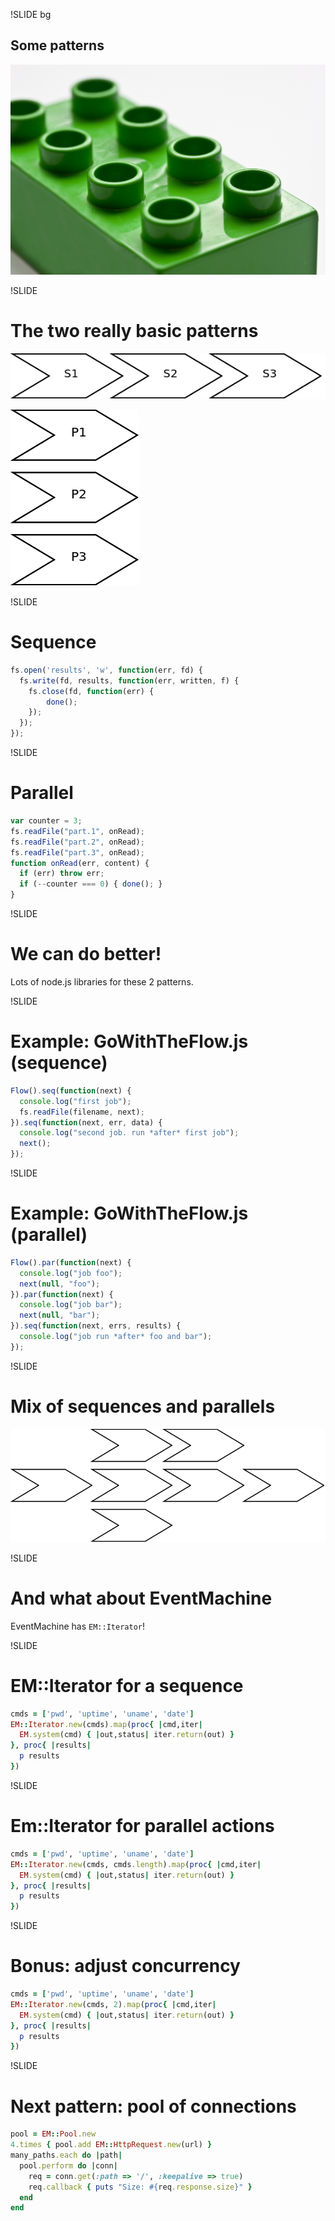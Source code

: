 !SLIDE bg
## Some patterns ##
![Patterns](patterns.jpg)

!SLIDE
# The two really basic patterns #

![Sequence](sequence.png)

![Parallel](parallel.png)

!SLIDE
# Sequence #

```js
fs.open('results', 'w', function(err, fd) {
  fs.write(fd, results, function(err, written, f) {
    fs.close(fd, function(err) {
        done();
    });
  });
});
```

!SLIDE
# Parallel #

```js
var counter = 3;
fs.readFile("part.1", onRead);
fs.readFile("part.2", onRead);
fs.readFile("part.3", onRead);
function onRead(err, content) {
  if (err) throw err;
  if (--counter === 0) { done(); }
}
```

!SLIDE
# We can do better! #

Lots of node.js libraries for these 2 patterns.

!SLIDE
# Example: GoWithTheFlow.js (sequence) #

```js
Flow().seq(function(next) {
  console.log("first job");
  fs.readFile(filename, next);
}).seq(function(next, err, data) {
  console.log("second job. run *after* first job");
  next();
});
```

!SLIDE
# Example: GoWithTheFlow.js (parallel) #

```js
Flow().par(function(next) {
  console.log("job foo");
  next(null, "foo");
}).par(function(next) {
  console.log("job bar");
  next(null, "bar");
}).seq(function(next, errs, results) {
  console.log("job run *after* foo and bar");
});
```

!SLIDE
# Mix of sequences and parallels #

![Mix](mix.png)

!SLIDE
# And what about EventMachine #

EventMachine has `EM::Iterator`!

!SLIDE
# EM::Iterator for a sequence #

```ruby
cmds = ['pwd', 'uptime', 'uname', 'date']
EM::Iterator.new(cmds).map(proc{ |cmd,iter|
  EM.system(cmd) { |out,status| iter.return(out) }
}, proc{ |results|
  p results
})
```

!SLIDE
# Em::Iterator for parallel actions #

```ruby
cmds = ['pwd', 'uptime', 'uname', 'date']
EM::Iterator.new(cmds, cmds.length).map(proc{ |cmd,iter|
  EM.system(cmd) { |out,status| iter.return(out) }
}, proc{ |results|
  p results
})
```

!SLIDE
# Bonus: adjust concurrency #

```ruby
cmds = ['pwd', 'uptime', 'uname', 'date']
EM::Iterator.new(cmds, 2).map(proc{ |cmd,iter|
  EM.system(cmd) { |out,status| iter.return(out) }
}, proc{ |results|
  p results
})
```

!SLIDE
# Next pattern: pool of connections #

```ruby
pool = EM::Pool.new
4.times { pool.add EM::HttpRequest.new(url) }
many_paths.each do |path|
  pool.perform do |conn|
    req = conn.get(:path => '/', :keepalive => true)
    req.callback { puts "Size: #{req.response.size}" }
  end
end
```

